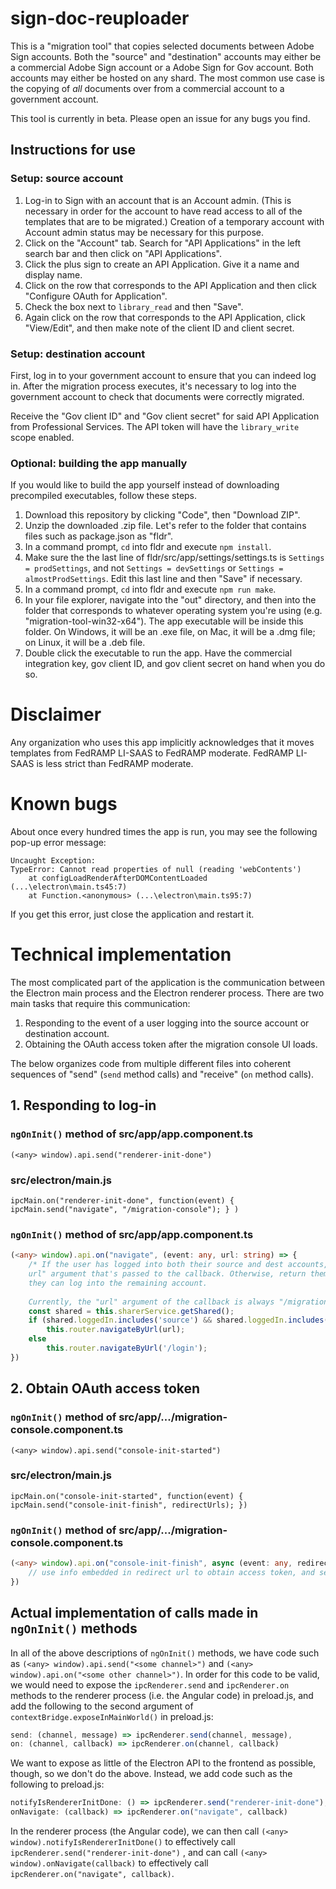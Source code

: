 # sign-doc-reuploader

This is a "migration tool" that copies selected documents between Adobe Sign accounts. Both the "source" and "destination" accounts may either be a commercial Adobe Sign account or a Adobe Sign for Gov account. Both accounts may either be hosted on any shard. The most common use case is the copying of *all* documents over from a commercial account to a government account.

This tool is currently in beta. Please open an issue for any bugs you find.

## Instructions for use

### Setup: source account

1. Log-in to Sign with an account that is an Account admin. (This is necessary in order for the account to have read access to all of the templates that are to be migrated.) Creation of a temporary account with Account admin status may be necessary for this purpose.
2. Click on the "Account" tab. Search for "API Applications" in the left search bar and then click on "API Applications".
3. Click the plus sign to create an API Application. Give it a name and display name.
4. Click on the row that corresponds to the API Application and then click "Configure OAuth for Application".
5. Check the box next to `library_read` and then "Save".
6. Again click on the row that corresponds to the API Application, click "View/Edit", and then make note of the client ID and client secret.

### Setup: destination account

First, log in to your government account to ensure that you can indeed log in. After the migration process executes, it's necessary to log into the government account to check that documents were correctly migrated.

Receive the "Gov client ID" and "Gov client secret" for said API Application from Professional Services. The API token will have the `library_write` scope enabled.

### Optional: building the app manually

If you would like to build the app yourself instead of downloading precompiled executables, follow these steps.

1. Download this repository by clicking "Code", then "Download ZIP".
2. Unzip the downloaded .zip file. Let's refer to the folder that contains files such as package.json as "fldr".
3. In a command prompt, `cd` into fldr and execute `npm install`.
4. Make sure the the last line of fldr/src/app/settings/settings.ts is `Settings = prodSettings`, and not `Settings = devSettings` or `Settings = almostProdSettings`. Edit this last line and then "Save" if necessary.
5. In a command prompt, `cd` into fldr and execute `npm run make`.
6. In your file explorer, navigate into the "out" directory, and then into the folder that corresponds to whatever operating system you're using (e.g. "migration-tool-win32-x64"). The app executable will be inside this folder. On Windows, it will be an .exe file, on Mac, it will be a .dmg file; on Linux, it will be a .deb file.
7. Double click the executable to run the app. Have the commercial integration key, gov client ID, and gov client secret on hand when you do so.

# Disclaimer

Any organization who uses this app implicitly acknowledges that it moves templates from FedRAMP LI-SAAS to FedRAMP moderate. FedRAMP LI-SAAS is less strict than FedRAMP moderate.

# Known bugs

About once every hundred times the app is run, you may see the following pop-up error message:

```
Uncaught Exception:
TypeError: Cannot read properties of null (reading 'webContents')
	at configLoadRenderAfterDOMContentLoaded (...\electron\main.ts45:7)
	at Function.<anonymous> (...\electron\main.ts95:7)
```

If you get this error, just close the application and restart it.

# Technical implementation

The most complicated part of the application is the communication between the Electron main process and the Electron renderer process. There are two main tasks that require this communication:

1. Responding to the event of a user logging into the source account or destination account.
2. Obtaining the OAuth access token after the migration console UI loads.

The below organizes code from multiple different files into coherent sequences of "send" (`send` method calls) and "receive" (`on` method calls).

## 1. Responding to log-in

### `ngOnInit()` method of src/app/app.component.ts 

 `(<any> window).api.send("renderer-init-done")` 

### src/electron/main.js

`ipcMain.on("renderer-init-done", function(event) { ipcMain.send("navigate", "/migration-console"); } )`

### `ngOnInit()` method of src/app/app.component.ts 

```typescript
(<any> window).api.on("navigate", (event: any, url: string) => { 
	/* If the user has logged into both their source and dest accounts, then navigate them to the
	url" argument that's passed to the callback. Otherwise, return them back to the login UI so that
	they can log into the remaining account.
      
   	Currently, the "url" argument of the callback is always "/migration-console". */
    const shared = this.sharerService.getShared();
    if (shared.loggedIn.includes('source') && shared.loggedIn.includes('dest'))
    	this.router.navigateByUrl(url);
    else
    	this.router.navigateByUrl('/login'); 
})
```

## 2. Obtain OAuth access token

### `ngOnInit()` method of src/app/.../migration-console.component.ts

`(<any> window).api.send("console-init-started")`

### src/electron/main.js

`ipcMain.on("console-init-started", function(event) { ipcMain.send("console-init-finish", redirectUrls); })`

### `ngOnInit()` method of src/app/.../migration-console.component.ts

```typescript
(<any> window).api.on("console-init-finish", async (event: any, redirectUrls: string[]) => {
	// use info embedded in redirect url to obtain access token, and set private field of component to this access token
})
```

## Actual implementation of calls made in `ngOnInit()` methods

In all of the above descriptions of `ngOnInit()` methods, we have code such as `(<any> window).api.send("<some channel>")` and `(<any> window).api.on("<some other channel>")`. In order for this code to be valid, we would need to expose the `ipcRenderer.send` and `ipcRenderer.on` methods to the renderer process (i.e. the Angular code) in preload.js, and add the following to the second argument of `contextBridge.exposeInMainWorld()` in preload.js:

```javascript
send: (channel, message) => ipcRenderer.send(channel, message),
on: (channel, callback) => ipcRenderer.on(channel, callback)
```

We want to expose as little of the Electron API to the frontend as possible, though, so we don't do the above. Instead, we add code such as the following to preload.js:

```javascript
notifyIsRendererInitDone: () => ipcRenderer.send("renderer-init-done"),
onNavigate: (callback) => ipcRenderer.on("navigate", callback)
```

In the renderer process (the Angular code), we can then call `(<any> window).notifyIsRendererInitDone()` to effectively call `ipcRenderer.send("renderer-init-done")` , and can call `(<any> window).onNavigate(callback)` to effectively call `ipcRenderer.on("navigate", callback)`.
